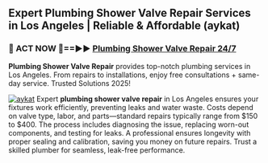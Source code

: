 ## Expert Plumbing Shower Valve Repair Services in Los Angeles | Reliable & Affordable (aykat)  

<h3>🚿 ACT NOW 🌟==►► <a href="https://tinyurl.com/2ne6vx2x" rel="nofollow">Plumbing Shower Valve Repair 24/7</a></h3>

**Plumbing Shower Valve Repair** provides top-notch plumbing services in Los Angeles. From repairs to installations, enjoy free consultations + same-day service. Trusted Solutions 2025!

[![aykat](https://i.imgur.com/4PFF4AK.jpeg)](https://tinyurl.com/2ne6vx2x)
Expert **plumbing shower valve repair** in Los Angeles ensures your fixtures work efficiently, preventing leaks and water waste. Costs depend on valve type, labor, and parts—standard repairs typically range from $150 to $400. The process includes diagnosing the issue, replacing worn-out components, and testing for leaks. A professional ensures longevity with proper sealing and calibration, saving you money on future repairs. Trust a skilled plumber for seamless, leak-free performance.
